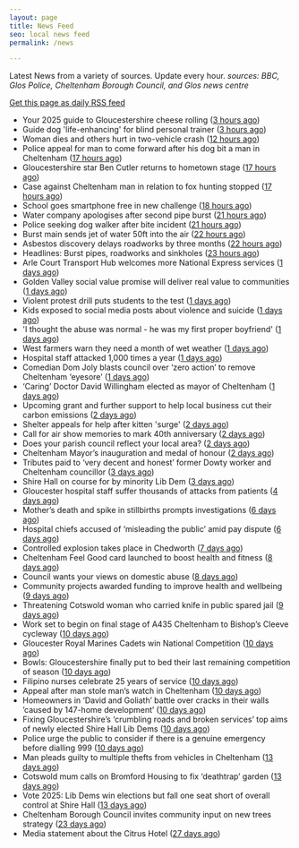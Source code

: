 ```yaml
---
layout: page
title: News Feed
seo: local news feed
permalink: /news

---
```


Latest News from a variety of sources. Update every hour.
_sources: BBC, Glos Police, Cheltenham Borough Council, and Glos news centre_

[Get this page as daily RSS feed](/daily.rss)

<!-- news_marker starts -->
- Your 2025 guide to Gloucestershire cheese rolling ([3 hours ago](https://www.bbc.com/news/articles/c230jj5m1yro))
- Guide dog 'life-enhancing' for blind personal trainer ([3 hours ago](https://www.bbc.com/news/articles/cwy3j8evxg2o))
- Woman dies and others hurt in two-vehicle crash ([12 hours ago](https://www.bbc.com/news/articles/cp3qjdll89jo))
- Police appeal for man to come forward after his dog bit a man in Cheltenham ([17 hours ago](https://gloucesternewscentre.co.uk/police-appeal-for-man-to-come-forward-after-his-dog-bit-a-man-in-cheltenham/))
- Gloucestershire star Ben Cutler returns to hometown stage ([17 hours ago](https://gloucesternewscentre.co.uk/gloucestershire-star-ben-cutler-returns-to-hometown-stage/))
- Case against Cheltenham man in relation to fox hunting stopped ([17 hours ago](https://gloucesternewscentre.co.uk/case-against-cheltenham-man-in-relation-to-fox-hunting-stopped/))
- School goes smartphone free in new challenge ([18 hours ago](https://www.bbc.com/news/articles/cwy388p033eo))
- Water company apologises after second pipe burst ([21 hours ago](https://www.bbc.com/news/articles/cn0g1jygjq1o))
- Police seeking dog walker after bite incident ([21 hours ago](https://www.bbc.com/news/articles/cwy37dejxd0o))
- Burst main sends jet of water 50ft into the air ([22 hours ago](https://www.bbc.com/news/articles/cd620lyqqnqo))
- Asbestos discovery delays roadworks by three months ([22 hours ago](https://www.bbc.com/news/articles/c0j7158dyevo))
- Headlines: Burst pipes, roadworks and sinkholes ([23 hours ago](https://www.bbc.com/news/articles/c3e51154k5vo))
- Arle Court Transport Hub welcomes more National Express services ([1 days ago](https://gloucesternewscentre.co.uk/arle-court-transport-hub-welcomes-more-national-express-services/))
- Golden Valley social value promise will deliver real value to communities ([1 days ago](https://www.cheltenham.gov.uk/news/article/3011/golden_valley_social_value_promise_will_deliver_real_value_to_communities))
- Violent protest drill puts students to the test ([1 days ago](https://www.bbc.com/news/articles/cp92nl2yne8o))
- Kids exposed to social media posts about violence and suicide ([1 days ago](https://www.bbc.com/news/articles/c0r1gpr0ezwo))
- 'I thought the abuse was normal - he was my first proper boyfriend' ([1 days ago](https://www.bbc.com/news/articles/czj47g8kkm9o))
- West farmers warn they need a month of wet weather ([1 days ago](https://www.bbc.com/news/articles/c331dj5x2kpo))
- Hospital staff attacked 1,000 times a year ([1 days ago](https://www.bbc.com/news/articles/cjdznk3ve87o))
- Comedian Dom Joly blasts council over ‘zero action’ to remove Cheltenham ‘eyesore’ ([1 days ago](https://gloucesternewscentre.co.uk/comedian-dom-joly-blasts-council-over-zero-action-to-remove-cheltenham-eyesore/))
- ‘Caring’ Doctor David Willingham elected as mayor of Cheltenham ([1 days ago](https://gloucesternewscentre.co.uk/caring-doctor-david-willingham-elected-as-mayor-of-cheltenham/))
- Upcoming grant and further support to help local business cut their carbon emissions ([2 days ago](https://www.cheltenham.gov.uk/news/article/3010/upcoming_grant_and_further_support_to_help_local_business_cut_their_carbon_emissions))
- Shelter appeals for help after kitten 'surge' ([2 days ago](https://www.bbc.com/news/articles/c0719j13k87o))
- Call for air show memories to mark 40th anniversary ([2 days ago](https://www.bbc.com/news/articles/cz703zwv1g2o))
- Does your parish council reflect your local area? ([2 days ago](https://www.cheltenham.gov.uk/news/article/3009/does_your_parish_council_reflect_your_local_area))
- Cheltenham Mayor’s inauguration and medal of honour ([2 days ago](https://www.cheltenham.gov.uk/news/article/3008/cheltenham_mayors_inauguration_and_medal_of_honour))
- Tributes paid to ‘very decent and honest’ former Dowty worker and Cheltenham councillor ([3 days ago](https://gloucesternewscentre.co.uk/tributes-paid-to-very-decent-and-honest-former-dowty-worker-and-cheltenham-councillor/))
- Shire Hall on course for by minority Lib Dem ([3 days ago](https://gloucesternewscentre.co.uk/shire-hall-on-course-for-by-minority-lib-dem/))
- Gloucester hospital staff suffer thousands of attacks from patients ([4 days ago](https://gloucesternewscentre.co.uk/gloucester-hospital-staff-suffer-thousands-of-attacks-from-patients/))
- Mother’s death and spike in stillbirths prompts investigations ([6 days ago](https://gloucesternewscentre.co.uk/mothers-death-and-spike-in-stillbirths-prompts-investigations/))
- Hospital chiefs accused of ‘misleading the public’ amid pay dispute ([6 days ago](https://gloucesternewscentre.co.uk/hospital-chiefs-accused-of-misleading-the-public-amid-pay-dispute/))
- Controlled explosion takes place in Chedworth ([7 days ago](https://gloucesternewscentre.co.uk/controlled-explosion-takes-place-in-chedworth/))
- Cheltenham Feel Good card launched to boost health and fitness ([8 days ago](https://www.cheltenham.gov.uk/news/article/3007/cheltenham_feel_good_card_launched_to_boost_health_and_fitness))
- Council wants your views on domestic abuse ([8 days ago](https://gloucesternewscentre.co.uk/council-wants-your-views-on-domestic-abuse/))
- Community projects awarded funding to improve health and wellbeing ([9 days ago](https://www.cheltenham.gov.uk/news/article/3006/community_projects_awarded_funding_to_improve_health_and_wellbeing))
- Threatening Cotswold woman who carried knife in public spared jail ([9 days ago](https://gloucesternewscentre.co.uk/threatening-cotswold-woman-who-carried-knife-in-public-spared-jail/))
- Work set to begin on final stage of A435 Cheltenham to Bishop’s Cleeve cycleway ([10 days ago](https://gloucesternewscentre.co.uk/work-set-to-begin-on-final-stage-of-a435-cheltenham-to-bishops-cleeve-cycleway/))
- Gloucester Royal Marines Cadets win National Competition ([10 days ago](https://gloucesternewscentre.co.uk/gloucester-royal-marines-cadets-win-national-competition/))
- Bowls: Gloucestershire finally put to bed their last remaining competition of season ([10 days ago](https://gloucesternewscentre.co.uk/bowls-gloucestershire-finally-put-to-bed-their-last-remaining-competition-of-season/))
- Filipino nurses celebrate 25 years of service ([10 days ago](https://gloucesternewscentre.co.uk/filipino-nurses-celebrate-25-years-of-service/))
- Appeal after man stole man’s watch in Cheltenham ([10 days ago](https://gloucesternewscentre.co.uk/appeal-after-man-stole-mans-watch-in-cheltenham/))
- Homeowners in ‘David and Goliath’ battle over cracks in their walls ’caused by 147-home development’ ([10 days ago](https://gloucesternewscentre.co.uk/homeowners-in-david-and-goliath-battle-over-cracks-in-their-walls-caused-by-147-home-development/))
- Fixing Gloucestershire’s ‘crumbling roads and broken services’ top aims of newly elected Shire Hall Lib Dems ([10 days ago](https://gloucesternewscentre.co.uk/fixing-gloucestershires-crumbling-roads-and-broken-services-top-aims-of-newly-elected-shire-hall-lib-dems/))
- Police urge the public to consider if there is a genuine emergency before dialling 999 ([10 days ago](https://gloucesternewscentre.co.uk/police-urge-the-public-to-consider-if-there-is-a-genuine-emergency-before-dialling-999/))
- Man pleads guilty to multiple thefts from vehicles in Cheltenham ([13 days ago](https://gloucesternewscentre.co.uk/man-pleads-guilty-to-multiple-thefts-from-vehicles-in-cheltenham/))
- Cotswold mum calls on Bromford Housing to fix ‘deathtrap’ garden ([13 days ago](https://gloucesternewscentre.co.uk/cotswold-mum-calls-on-bromford-housing-to-fix-deathtrap-garden/))
- Vote 2025: Lib Dems win elections but fall one seat short of overall control at Shire Hall ([13 days ago](https://gloucesternewscentre.co.uk/vote-2025-lib-dems-win-elections-but-fall-one-seat-short-of-overall-control-at-shire-hall/))
- Cheltenham Borough Council invites community input on new trees strategy ([23 days ago](https://www.cheltenham.gov.uk/news/article/3005/cheltenham_borough_council_invites_community_input_on_new_trees_strategy))
- Media statement about the Citrus Hotel ([27 days ago](https://www.cheltenham.gov.uk/news/article/3004/media_statement_about_the_citrus_hotel))

<!-- news_marker ends -->
